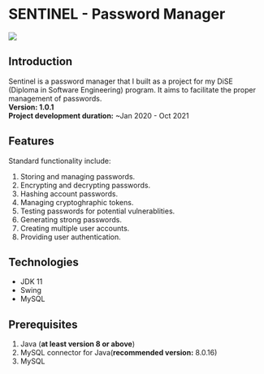 # SENTINEL - Password Manager
<img src="Logo.png"/>

## Introduction
Sentinel is a password manager that I built as a project for my DiSE (Diploma in Software Engineering) program. It aims to facilitate the proper management of passwords.<br>
**Version: 1.0.1** <br>
**Project development duration:** ~Jan 2020 - Oct 2021

## Features
Standard functionality include:
1. Storing and managing passwords.
1. Encrypting and decrypting passwords.
1. Hashing account passwords.
1. Managing cryptoghraphic tokens.
1. Testing passwords for potential vulnerablities.
1. Generating strong passwords.
1. Creating multiple user accounts.
1. Providing user authentication.

## Technologies
* JDK 11
* Swing
* MySQL

## Prerequisites
1. Java (**at least version 8 or above**)
1. MySQL connector for Java(**recommended version:** 8.0.16)
1. MySQL



